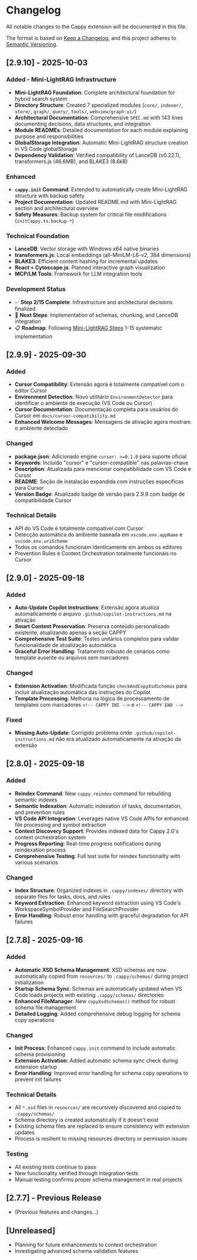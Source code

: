 # Changelog

All notable changes to the Cappy extension will be documented in this file.

The format is based on [Keep a Changelog](https://keepachangelog.com/en/1.0.0/),
and this project adheres to [Semantic Versioning](https://semver.org/spec/v2.0.0.html).

## [2.9.10] - 2025-10-03

### Added - Mini-LightRAG Infrastructure
- **Mini-LightRAG Foundation**: Complete architectural foundation for hybrid search system
- **Directory Structure**: Created 7 specialized modules (`core/`, `indexer/`, `store/`, `graph/`, `query/`, `tools/`, `webview/graph-ui/`)
- **Architectural Documentation**: Comprehensive `SPEC.md` with 143 lines documenting decisions, data structures, and integration
- **Module READMEs**: Detailed documentation for each module explaining purpose and responsibilities
- **GlobalStorage Integration**: Automatic Mini-LightRAG structure creation in VS Code globalStorage
- **Dependency Validation**: Verified compatibility of LanceDB (v0.22.1), transformers.js (46.6MB), and BLAKE3 (8.6kB)

### Enhanced
- **`cappy.init` Command**: Extended to automatically create Mini-LightRAG structure with backup safety
- **Project Documentation**: Updated README.md with Mini-LightRAG section and architectural overview
- **Safety Measures**: Backup system for critical file modifications (`initCappy.ts.backup-*`)

### Technical Foundation
- **LanceDB**: Vector storage with Windows x64 native binaries
- **transformers.js**: Local embeddings (all-MiniLM-L6-v2, 384 dimensions) 
- **BLAKE3**: Efficient content hashing for incremental updates
- **React + Cytoscape.js**: Planned interactive graph visualization
- **MCP/LM Tools**: Framework for LLM integration tools

### Development Status
- ✅ **Step 2/15 Complete**: Infrastructure and architectural decisions finalized
- 🔄 **Next Steps**: Implementation of schemas, chunking, and LanceDB integration
- 📋 **Roadmap**: Following [Mini-LightRAG Steps](.cappy/TODO/) 1-15 systematic implementation

## [2.9.9] - 2025-09-30

### Added
- **Cursor Compatibility**: Extensão agora é totalmente compatível com o editor Cursor
- **Environment Detection**: Novo utilitário `EnvironmentDetector` para identificar o ambiente de execução (VS Code ou Cursor)
- **Cursor Documentation**: Documentação completa para usuários do Cursor em `docs/cursor-compatibility.md`
- **Enhanced Welcome Messages**: Mensagens de ativação agora mostram o ambiente detectado

### Changed
- **package.json**: Adicionado engine `cursor: >=0.1.0` para suporte oficial
- **Keywords**: Incluído "cursor" e "cursor-compatible" nas palavras-chave
- **Description**: Atualizada para mencionar compatibilidade com VS Code e Cursor
- **README**: Seção de instalação expandida com instruções específicas para Cursor
- **Version Badge**: Atualizado badge de versão para 2.9.9 com badge de compatibilidade Cursor

### Technical Details
- API do VS Code é totalmente compatível com Cursor
- Detecção automática do ambiente baseada em `vscode.env.appName` e `vscode.env.uriScheme`
- Todos os comandos funcionam identicamente em ambos os editores
- Prevention Rules e Context Orchestration totalmente funcionais no Cursor

## [2.9.0] - 2025-09-18

### Added
- **Auto-Update Copilot Instructions**: Extensão agora atualiza automaticamente o arquivo `.github/copilot-instructions.md` na ativação
- **Smart Content Preservation**: Preserva conteúdo personalizado existente, atualizando apenas a seção CAPPY
- **Comprehensive Test Suite**: Testes unitários completos para validar funcionalidade de atualização automática
- **Graceful Error Handling**: Tratamento robusto de cenários como template ausente ou arquivos sem marcadores

### Changed
- **Extension Activation**: Modificada função `checkAndCopyXsdSchemas` para incluir atualização automática das instruções do Copilot
- **Template Processing**: Melhoria na lógica de processamento de templates com marcadores `<!-- CAPPY INI -->` e `<!-- CAPPY END -->`

### Fixed
- **Missing Auto-Update**: Corrigido problema onde `.github/copilot-instructions.md` não era atualizado automaticamente na ativação da extensão

## [2.8.0] - 2025-09-18

### Added
- **Reindex Command**: New `cappy.reindex` command for rebuilding semantic indexes
- **Semantic Indexation**: Automatic indexation of tasks, documentation, and prevention rules
- **VS Code API Integration**: Leverages native VS Code APIs for enhanced file processing and symbol extraction
- **Context Discovery Support**: Provides indexed data for Cappy 2.0's context orchestration system
- **Progress Reporting**: Real-time progress notifications during reindexation process
- **Comprehensive Testing**: Full test suite for reindex functionality with various scenarios

### Changed
- **Index Structure**: Organized indexes in `.cappy/indexes/` directory with separate files for tasks, docs, and rules
- **Keyword Extraction**: Enhanced keyword extraction using VS Code's WorkspaceSymbolProvider and FileSearchProvider
- **Error Handling**: Robust error handling with graceful degradation for API failures

## [2.7.8] - 2025-09-16

### Added
- **Automatic XSD Schema Management**: XSD schemas are now automatically copied from `resources/` to `.cappy/schemas/` during project initialization
- **Startup Schema Sync**: Schemas are automatically updated when VS Code loads projects with existing `.cappy/schemas/` directories
- **Enhanced FileManager**: New `copyXsdSchemas()` method for robust schema file management
- **Detailed Logging**: Added comprehensive debug logging for schema copy operations

### Changed
- **Init Process**: Enhanced `cappy.init` command to include automatic schema provisioning
- **Extension Activation**: Added automatic schema sync check during extension startup
- **Error Handling**: Improved error handling for schema copy operations to prevent init failures

### Technical Details
- All `*.xsd` files in `resources/` are recursively discovered and copied to `.cappy/schemas/`
- Schema directory is created automatically if it doesn't exist
- Existing schema files are replaced to ensure consistency with extension updates
- Process is resilient to missing resources directory or permission issues

### Testing
- All existing tests continue to pass
- New functionality verified through integration tests
- Manual testing confirms proper schema management in real projects

## [2.7.7] - Previous Release
- (Previous features and changes...)

## [Unreleased]
- Planning for future enhancements to context orchestration
- Investigating advanced schema validation features